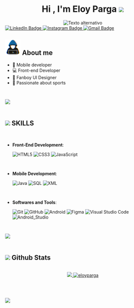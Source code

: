 <h1 align="center"><b>Hi , I'm Eloy Parga </b><img src="https://media.giphy.com/media/hvRJCLFzcasrR4ia7z/giphy.gif" width="35"></h1>

<div align="center">
    <img src="https://github.com/EloyParga/EloyParga/assets/99491519/f043996a-ad49-460a-8e17-bf8aea85568c"  alt="Texto alternativo" width="900" height="200">
</div>

<div id="badges">
    <a href="https://www.linkedin.com/in/eloy-parga/">
      <img src="https://img.shields.io/badge/LinkedIn-blue?style=for-the-badge&logo=linkedin&logoColor=white" alt="LinkedIn Badge"/>
    </a>
    <a href="https://www.instagram.com/eloy.parga/">
      <img src="https://img.shields.io/badge/Instagram-red?style=for-the-badge&logo=instagram&logoColor=white" alt="Instagram Badge"/>
    </a>
    <a href="mailto:eloypargadev@gmail.com">
      <img src="https://img.shields.io/badge/Gmail-white?style=for-the-badge&logo=gmail&logoColor=red" alt="Gmail Badge"/>
    </a>
    
</div>


## <picture><img src = "https://github.com/0xAbdulKhalid/0xAbdulKhalid/raw/main/assets/mdImages/about_me.gif" width = 50px></picture> **About me**

- 📲 Mobile developer
- 💻 Front-end Developer
- 🎨 Fanboy UI Designer
- 🏉 Passionate about sports

<br>

<img src="https://user-images.githubusercontent.com/73097560/115834477-dbab4500-a447-11eb-908a-139a6edaec5c.gif"><br><br>

## <img src="https://media2.giphy.com/media/QssGEmpkyEOhBCb7e1/giphy.gif?cid=ecf05e47a0n3gi1bfqntqmob8g9aid1oyj2wr3ds3mg700bl&rid=giphy.gif" width ="25"><b> SKILLS</b>
<br>

<p align="center">
 
    
- **Front-End Development**:

   ![HTML5](https://img.shields.io/badge/HTML5%20-%23E34F26.svg?style=for-the-badge&logo=html5&logoColor=white)
   ![CSS3](https://img.shields.io/badge/CSS%20-%231572B6.svg?style=for-the-badge&logo=css3&logoColor=white)
   ![JavaScript](https://img.shields.io/badge/JavaScript%20-%23F7DF1E.svg?style=for-the-badge&logo=javascript&logoColor=black)

<br>

- **Mobile Development**:

   ![Java](https://img.shields.io/badge/JAVA%20-%23E34F26.svg?style=for-the-badge&logo=java&logoColor=white)
   ![SQL](https://img.shields.io/badge/SQL%20-%231572B6.svg?style=for-the-badge&logo=mysql&logoColor=white)
   ![XML](https://img.shields.io/badge/XML%20-%23F7DF1E.svg?style=for-the-badge&logo=xml&logoColor=black)

<br>


- **Softwares and Tools**:

    ![Git](https://img.shields.io/badge/git-%23F05033.svg?style=for-the-badge&logo=git&logoColor=white)
    ![GitHub](https://img.shields.io/badge/github-%23121011.svg?style=for-the-badge&logo=github&logoColor=white)
    ![Android](https://img.shields.io/badge/Android-3DDC84?style=for-the-badge&logo=android&logoColor=white)
    ![Figma](https://img.shields.io/badge/Figma-%234285F4.svg?style=for-the-badge&logo=figma&logoColor=white)
    ![Visual Studio Code](https://img.shields.io/badge/Visual%20Studio%20Code-0078d7.svg?style=for-the-badge&logo=visual-studio-code&logoColor=white)
    ![Android_Studio](https://img.shields.io/badge/Android%20Studio-3DDC84?style=for-the-badge&logo=android-studio&logoColor=white)
    
 
<br>

<img src="https://user-images.githubusercontent.com/73097560/115834477-dbab4500-a447-11eb-908a-139a6edaec5c.gif"><br><br>

## <img src="https://media.giphy.com/media/iY8CRBdQXODJSCERIr/giphy.gif" width="35"><b> Github Stats </b>
<br>

<div align="center">

<a href="https://github.com/eloyparga/">
    
  <img src="https://github-readme-stats.vercel.app/api?username=eloyparga&include_all_commits=true&count_private=true&show_icons=true&line_height=20&title_color=7A7ADB&icon_color=2234AE&text_color=D3D3D3&bg_color=0,000000,130F40" width="450"/>
    
  <img src="https://github-readme-stats.vercel.app/api/top-langs?username=eloyparga&show_icons=true&locale=en&layout=compact&line_height=20&title_color=7A7ADB&icon_color=2234AE&text_color=D3D3D3&bg_color=0,000000,130F40" width="450"  alt="eloyparga"/>

</a>
</div>

<br>
<br>
<br>

<img src="https://user-images.githubusercontent.com/73097560/115834477-dbab4500-a447-11eb-908a-139a6edaec5c.gif"><br><br>



